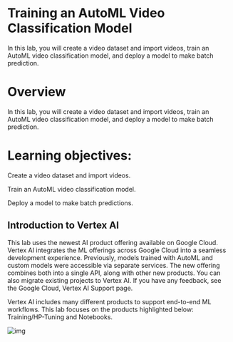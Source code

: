 # Training an AutoML Video Classification Model

In this lab, you will create a video dataset and import videos, train an AutoML video classification model, and deploy a model to make batch prediction.

# Overview
In this lab, you will create a video dataset and import videos, train an AutoML video classification model, and deploy a model to make batch prediction.

# Learning objectives:
Create a video dataset and import videos.

Train an AutoML video classification model.

Deploy a model to make batch predictions.

## Introduction to Vertex AI

This lab uses the newest AI product offering available on Google Cloud. Vertex AI integrates the ML offerings across Google Cloud into a seamless development experience. Previously, models trained with AutoML and custom models were accessible via separate services. The new offering combines both into a single API, along with other new products. You can also migrate existing projects to Vertex AI. If you have any feedback, see the Google Cloud, Vertex AI Support page.

Vertex AI includes many different products to support end-to-end ML workflows. This lab focuses on the products highlighted below: Training/HP-Tuning and Notebooks.

![img](https://cdn.qwiklabs.com/Q4vrDDMIwR4Z2y1thcjFG4RZb0ibmJcNUWpb404B4ao%3D)
